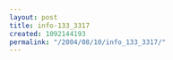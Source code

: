 ```yaml
---
layout: post
title: info-133_3317
created: 1092144193
permalink: "/2004/08/10/info_133_3317/"
---
```


